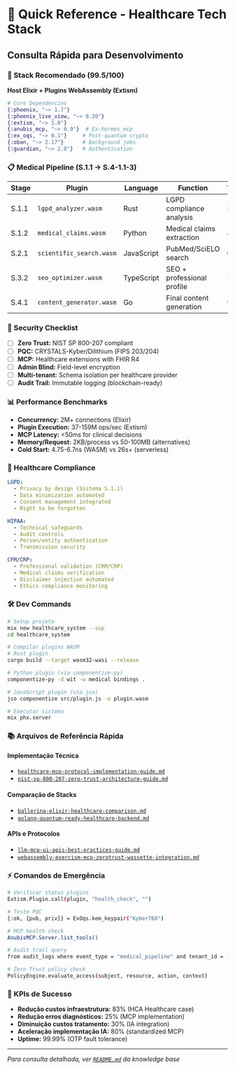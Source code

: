 # 🚀 Quick Reference - Healthcare Tech Stack

## Consulta Rápida para Desenvolvimento

### 🔧 Stack Recomendado (99.5/100)
**Host Elixir + Plugins WebAssembly (Extism)**

```elixir
# Core Dependencies
{:phoenix, "~> 1.7"}
{:phoenix_live_view, "~> 0.20"}
{:extism, "~> 1.0"}
{:anubis_mcp, "~> 0.9"}  # Ex-hermes_mcp
{:ex_oqs, "~> 0.1"}     # Post-quantum crypto
{:oban, "~> 2.17"}      # Background jobs
{:guardian, "~> 2.0"}   # Authentication
```

### 📋 Medical Pipeline (S.1.1 → S.4-1.1-3)

| Stage | Plugin | Language | Function | Timeout |
|-------|--------|----------|----------|---------|
| S.1.1 | `lgpd_analyzer.wasm` | Rust | LGPD compliance analysis | 30s |
| S.1.2 | `medical_claims.wasm` | Python | Medical claims extraction | 45s |
| S.2.1 | `scientific_search.wasm` | JavaScript | PubMed/SciELO search | 60s |
| S.3.2 | `seo_optimizer.wasm` | TypeScript | SEO + professional profile | 20s |
| S.4.1 | `content_generator.wasm` | Go | Final content generation | 90s |

### 🔐 Security Checklist
- [ ] **Zero Trust:** NIST SP 800-207 compliant
- [ ] **PQC:** CRYSTALS-Kyber/Dilithium (FIPS 203/204)
- [ ] **MCP:** Healthcare extensions with FHIR R4
- [ ] **Admin Blind:** Field-level encryption
- [ ] **Multi-tenant:** Schema isolation per healthcare provider
- [ ] **Audit Trail:** Immutable logging (blockchain-ready)

### 📊 Performance Benchmarks
- **Concurrency:** 2M+ connections (Elixir)
- **Plugin Execution:** 37-159M ops/sec (Extism)
- **MCP Latency:** <50ms for clinical decisions
- **Memory/Request:** 2KB/process vs 50-100MB (alternatives)
- **Cold Start:** 4.75-6.7ns (WASM) vs 26s+ (serverless)

### 🏥 Healthcare Compliance
```yaml
LGPD:
  - Privacy by design (Sistema S.1.1)
  - Data minimization automated
  - Consent management integrated
  - Right to be forgotten

HIPAA:
  - Technical safeguards
  - Audit controls
  - Person/entity authentication
  - Transmission security

CFM/CRP:
  - Professional validation (CRM/CRP)
  - Medical claims verification
  - Disclaimer injection automated
  - Ethics compliance monitoring
```

### 🛠️ Dev Commands
```bash
# Setup projeto
mix new healthcare_system --sup
cd healthcare_system

# Compilar plugins WASM
# Rust plugin
cargo build --target wasm32-wasi --release

# Python plugin (via componentize-py)
componentize-py -d wit -w medical bindings .

# JavaScript plugin (via jco)
jco componentize src/plugin.js -o plugin.wasm

# Executar sistema
mix phx.server
```

### 📚 Arquivos de Referência Rápida

#### Implementação Técnica
- [`healthcare-mcp-protocol-implementation-guide.md`](./healthcare-systems/mcp/healthcare-mcp-protocol-implementation-guide.md)
- [`nist-sp-800-207-zero-trust-architecture-guide.md`](./security-architecture/Seguranca/NIST/nist-sp-800-207-zero-trust-architecture-guide.md)

#### Comparação de Stacks
- [`ballerina-elixir-healthcare-comparison.md`](./programming-languages/ballerina-elixir-healthcare-comparison.md)
- [`golang-quantum-ready-healthcare-backend.md`](./programming-languages/golang-quantum-ready-healthcare-backend.md)

#### APIs e Protocolos
- [`llm-mcp-ui-apis-best-practices-guide.md`](./protocols-standards/llm-mcp-ui-apis-best-practices-guide.md)
- [`webassembly-exercism-mcp-zerotrust-wassette-integration.md`](./protocols-standards/webassembly-exercism-mcp-zerotrust-wassette-integration.md)

### ⚡ Comandos de Emergência

```bash
# Verificar status plugins
Extism.Plugin.call(plugin, "health_check", "")

# Teste PQC
{:ok, {pub, priv}} = ExOqs.kem_keypair("Kyber768")

# MCP health check
AnubisMCP.Server.list_tools()

# Audit trail query
from audit_logs where event_type = "medical_pipeline" and tenant_id = ?

# Zero Trust policy check
PolicyEngine.evaluate_access(subject, resource, action, context)
```

### 🎯 KPIs de Sucesso
- **Redução custos infraestrutura:** 83% (HCA Healthcare case)
- **Redução erros diagnósticos:** 25% (MCP implementation)
- **Diminuição custos tratamento:** 30% (IA integration)
- **Aceleração implementação IA:** 80% (standardized MCP)
- **Uptime:** 99.99% (OTP fault tolerance)

---
*Para consulta detalhada, ver [`README.md`](./README.md) da knowledge base*